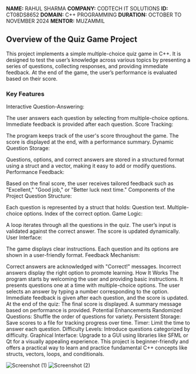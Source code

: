 
**NAME:** RAHUL SHARMA
**COMPANY:** CODTECH IT SOLUTIONS
**ID:** CT08DS8652
**DOMAIN:** C++ PROGRAMMING
**DURATION:** OCTOBER TO NOVEMBER 2024
**MENTOR:** MUZAMMIL


## Overview of the Quiz Game Project
This project implements a simple multiple-choice quiz game in C++. It is designed to test the user’s knowledge across various topics by presenting a series of questions, collecting responses, and providing immediate feedback. At the end of the game, the user’s performance is evaluated based on their score.

### Key Features
Interactive Question-Answering:

The user answers each question by selecting from multiple-choice options.
Immediate feedback is provided after each question.
Score Tracking:

The program keeps track of the user's score throughout the game.
The score is displayed at the end, with a performance summary.
Dynamic Question Storage:

Questions, options, and correct answers are stored in a structured format using a struct and a vector, making it easy to add or modify questions.
Performance Feedback:

Based on the final score, the user receives tailored feedback such as "Excellent," "Good job," or "Better luck next time."
Components of the Project
Question Structure:

Each question is represented by a struct that holds:
Question text.
Multiple-choice options.
Index of the correct option.
Game Logic:

A loop iterates through all the questions in the quiz.
The user’s input is validated against the correct answer.
The score is updated dynamically.
User Interface:

The game displays clear instructions.
Each question and its options are shown in a user-friendly format.
Feedback Mechanism:

Correct answers are acknowledged with "Correct!" messages.
Incorrect answers display the right option to promote learning.
How It Works
The program starts by welcoming the user and providing basic instructions.
It presents questions one at a time with multiple-choice options.
The user selects an answer by typing a number corresponding to the option.
Immediate feedback is given after each question, and the score is updated.
At the end of the quiz:
The final score is displayed.
A summary message based on performance is provided.
Potential Enhancements
Randomized Questions: Shuffle the order of questions for variety.
Persistent Storage: Save scores to a file for tracking progress over time.
Timer: Limit the time to answer each question.
Difficulty Levels: Introduce questions categorized by difficulty.
Graphical Interface: Upgrade to a GUI using libraries like SFML or Qt for a visually appealing experience.
This project is beginner-friendly and offers a practical way to learn and practice fundamental C++ concepts like structs, vectors, loops, and conditionals.

![Screenshot (1)](https://github.com/user-attachments/assets/137bcbaf-843e-4b1b-bcf4-4e2d88e97c76)
![Screenshot (2)](https://github.com/user-attachments/assets/608963cc-11e2-45af-8b42-68b8182a186e)







